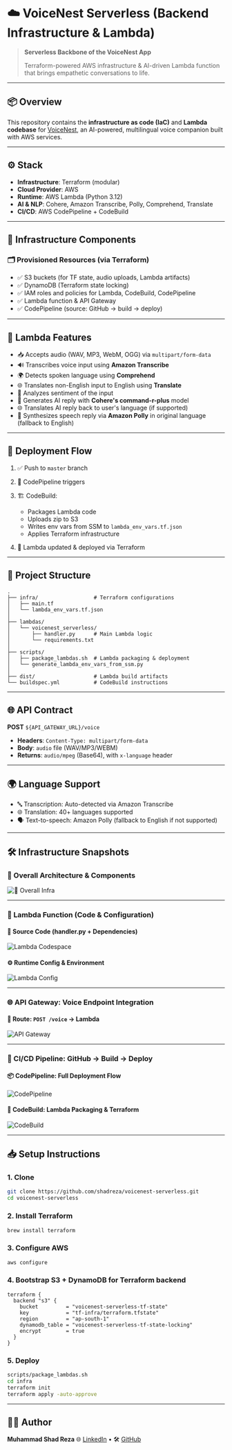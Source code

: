 # ☁️ VoiceNest Serverless (Backend Infrastructure & Lambda)

> **Serverless Backbone of the VoiceNest App**
>
> Terraform-powered AWS infrastructure & AI-driven Lambda function that brings empathetic conversations to life.

---

## 📦 Overview

This repository contains the **infrastructure as code (IaC)** and **Lambda codebase** for [VoiceNest](https://voicenest-app.vercel.app), an AI-powered, multilingual voice companion built with AWS services.

---

## ⚙️ Stack

* **Infrastructure**: Terraform (modular)
* **Cloud Provider**: AWS
* **Runtime**: AWS Lambda (Python 3.12)
* **AI & NLP**: Cohere, Amazon Transcribe, Polly, Comprehend, Translate
* **CI/CD**: AWS CodePipeline + CodeBuild

---

## 🧱 Infrastructure Components

### 🗂️ Provisioned Resources (via Terraform)

* ✅ S3 buckets (for TF state, audio uploads, Lambda artifacts)
* ✅ DynamoDB (Terraform state locking)
* ✅ IAM roles and policies for Lambda, CodeBuild, CodePipeline
* ✅ Lambda function & API Gateway
* ✅ CodePipeline (source: GitHub → build → deploy)

---

## 🧠 Lambda Features

* 📥 Accepts audio (WAV, MP3, WebM, OGG) via `multipart/form-data`
* 🔊 Transcribes voice input using **Amazon Transcribe**
* 🌍 Detects spoken language using **Comprehend**
* 🌐 Translates non-English input to English using **Translate**
* 💬 Analyzes sentiment of the input
* 🤖 Generates AI reply with **Cohere's command-r-plus** model
* 🌐 Translates AI reply back to user's language (if supported)
* 🔁 Synthesizes speech reply via **Amazon Polly** in original language (fallback to English)

---

## 🚀 Deployment Flow

1. ✅ Push to `master` branch
2. 🔄 CodePipeline triggers
3. 🏗️ CodeBuild:

   * Packages Lambda code
   * Uploads zip to S3
   * Writes env vars from SSM to `lambda_env_vars.tf.json`
   * Applies Terraform infrastructure
4. 🔁 Lambda updated & deployed via Terraform

---

## 📁 Project Structure

```
.
├── infra/                  # Terraform configurations
│   ├── main.tf
│   └── lambda_env_vars.tf.json
│
├── lambdas/
│   └── voicenest_serverless/
│       ├── handler.py      # Main Lambda logic
│       └── requirements.txt
│
├── scripts/
│   ├── package_lambdas.sh  # Lambda packaging & deployment
│   └── generate_lambda_env_vars_from_ssm.py
│
├── dist/                   # Lambda build artifacts
└── buildspec.yml           # CodeBuild instructions
```

---

## 🌐 API Contract

**POST** `${API_GATEWAY_URL}/voice`

* **Headers**: `Content-Type: multipart/form-data`
* **Body**: `audio` file (WAV/MP3/WEBM)
* **Returns**: `audio/mpeg` (Base64), with `x-language` header

---

## 🌍 Language Support

* 🔤 Transcription: Auto-detected via Amazon Transcribe
* 🌐 Translation: 40+ languages supported
* 🗣️ Text-to-speech: Amazon Polly (fallback to English if not supported)

---

## 🛠️ Infrastructure Snapshots

### 🧩 Overall Architecture & Components

![🧩 Overall Infra](./docs/architecture.png)

---

### 🐍 Lambda Function (Code & Configuration)

#### 🧠 Source Code (handler.py + Dependencies)

![Lambda Codespace](./docs/lambda-codespace.png)

#### ⚙️ Runtime Config & Environment

![Lambda Config](./docs/lambda-config.png)

---

### 🌐 API Gateway: Voice Endpoint Integration

#### 🔗 Route: `POST /voice` → Lambda

![API Gateway](./docs/api-gateway.png)

---

### 🔄 CI/CD Pipeline: GitHub → Build → Deploy

#### 📦 CodePipeline: Full Deployment Flow

![CodePipeline](./docs/codepipeline-execution.png)

#### 🔧 CodeBuild: Lambda Packaging & Terraform

![CodeBuild](./docs/codebuild-success.png)

---

## 📥 Setup Instructions

### 1. Clone

```bash
git clone https://github.com/shadreza/voicenest-serverless.git
cd voicenest-serverless
```

### 2. Install Terraform

```bash
brew install terraform
```

### 3. Configure AWS

```bash
aws configure
```

### 4. Bootstrap S3 + DynamoDB for Terraform backend

```hcl
terraform {
  backend "s3" {
    bucket         = "voicenest-serverless-tf-state"
    key            = "tf-infra/terraform.tfstate"
    region         = "ap-south-1"
    dynamodb_table = "voicenest-serverless-tf-state-locking"
    encrypt        = true
  }
}
```

### 5. Deploy

```bash
scripts/package_lambdas.sh
cd infra
terraform init
terraform apply -auto-approve
```

---

## 👨‍💻 Author

**Muhammad Shad Reza**
🌐 [LinkedIn](https://linkedin.com/in/shadreza100) • 🛠️ [GitHub](https://github.com/shadreza)
